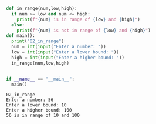 ```python
def in_range(num,low,high):
  if num >= low and num <= high:
    print(f"{num} is in range of {low} and {high}")
  else:
    print(f"{num} is not in range of {low} and {high}")
def main():
  print("02_in_range")
  num = int(input("Enter a number: "))
  low = int(input("Enter a lower bound: "))
  high = int(input("Enter a higher bound: "))
  in_range(num,low,high)


if __name__ == "__main__":
  main()


```

    02_in_range
    Enter a number: 56
    Enter a lower bound: 10
    Enter a higher bound: 100
    56 is in range of 10 and 100
    
